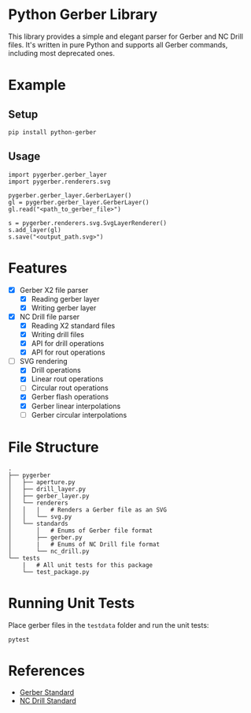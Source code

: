 # Python Gerber Library
This library provides a simple and elegant parser for Gerber and NC Drill files. It's written in pure Python and supports all Gerber commands, including most deprecated ones.

# Example
## Setup
```
pip install python-gerber
```
## Usage
```
import pygerber.gerber_layer
import pygerber.renderers.svg

pygerber.gerber_layer.GerberLayer()
gl = pygerber.gerber_layer.GerberLayer()
gl.read("<path_to_gerber_file>")

s = pygerber.renderers.svg.SvgLayerRenderer()
s.add_layer(gl)
s.save("<output_path.svg>")
```

# Features
- [x] Gerber X2 file parser
    - [x] Reading gerber layer
    - [x] Writing gerber layer
- [x] NC Drill file parser
    - [x] Reading X2 standard files
    - [x] Writing drill files
    - [x] API for drill operations
    - [x] API for rout operations
- [ ] SVG rendering
    - [x] Drill operations
    - [x] Linear rout operations
    - [ ] Circular rout operations
    - [x] Gerber flash operations
    - [x] Gerber linear interpolations
    - [ ] Gerber circular interpolations

# File Structure
```
.
├── pygerber
│   ├── aperture.py
│   ├── drill_layer.py
│   ├── gerber_layer.py
│   └── renderers
│   │   |   # Renders a Gerber file as an SVG
│   │   └── svg.py
│   └── standards
│       │   # Enums of Gerber file format
│       ├── gerber.py
│       |   # Enums of NC Drill file format
│       └── nc_drill.py
└── tests
    |   # All unit tests for this package
    └── test_package.py  
```

# Running Unit Tests
Place gerber files in the `testdata` folder and run the unit tests:
```
pytest
```

# References
- [Gerber Standard](https://www.ucamco.com/files/downloads/file_en/399/the-gerber-file-format-specification-revision-2020-09_en.pdf)
- [NC Drill Standard](https://www.ucamco.com/files/downloads/file_en/305/xnc-format-specification_en.pdf)

